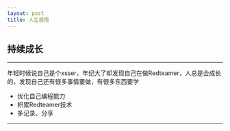 ```yaml
---
layout: post
title: 人生感悟
---
```



## 持续成长
---

年轻时候说自己是个xsser，年纪大了却发现自己在做Redteamer，人总是会成长的，发现自己还有很多事情要做，有很多东西要学
-  优化自己编程能力
-  积累Redteamer技术
-  多记录、分享

---


